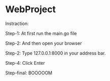 # WebProject


Instraction: 

Step-1:  At first run the main.go file

Step-2: And then open your browser

Step-2: Type 127.0.0.1:8000 in your address bar.

Step-4: Click Enter

Step-final: BOOOOOM
